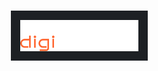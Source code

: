 # <span style="display: block; width: 100%; text-align: center"><img src="./exampleSite/static/images/logo.png" alt="logo" style="background: #1D2024; padding: 15px" /></span>
